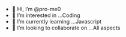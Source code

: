- 👋 Hi, I’m @pro-me0
- 👀 I’m interested in ...Coding
- 🌱 I’m currently learning ...Javascript
- 💞️ I’m looking to collaborate on ...All aspects

<!---
pro-me0/pro-me0 is a ✨ special ✨ repository because its `README.md` (this file) appears on your GitHub profile.
You can click the Preview link to take a look at your changes.
--->
